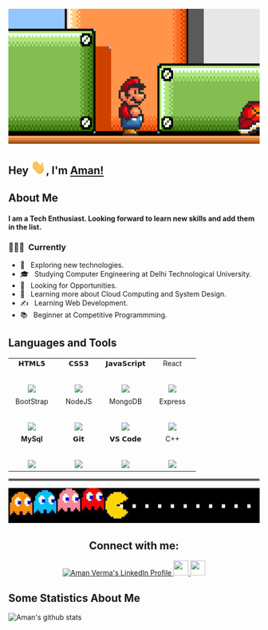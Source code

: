 <p align="center"> 
  <img src="https://github.com/amanverma644/amanverma644/blob/main/gif/mario.gif" width="1000px" height="270px" ">
</p>

## Hey <img src="https://raw.githubusercontent.com/ABSphreak/ABSphreak/master/gifs/Hi.gif" width="30px">, I'm [Aman!](https://github.com/amanverma644) 

## About Me
<h4>I am a Tech Enthusiast. Looking forward to learn new skills and add them in the list.<h4>

<h3> 👨🏻‍💻 &nbsp;Currently </h3>

- 🤔 &nbsp; Exploring new technologies.
- 🎓 &nbsp; Studying Computer Engineering at Delhi Technological University.
- 💼 &nbsp; Looking for Opportunities.
- 🌱 &nbsp; Learning more about Cloud Computing and System Design.
- ✍️ &nbsp; Learning Web Development.
- 📚 &nbsp; Beginner at Competitive Programmming.



## Languages and Tools

<table>
  <tbody>
    <tr valign="top">
      <td width="25%" align="center">
        <span>𝗛𝗧𝗠𝗟𝟱</span><br><br><br>
        <img height="64px" src="https://cdn.svgporn.com/logos/html-5.svg">
      </td>
      <td width="25%" align="center">
        <span>𝗖𝗦𝗦𝟯</span><br><br><br>
        <img height="64px" src="https://cdn.svgporn.com/logos/css-3.svg">
      </td>
      <td width="25%" align="center">
        <span>𝗝𝗮𝘃𝗮𝗦𝗰𝗿𝗶𝗽𝘁</span><br><br><br>
        <img height="64px" src="https://cdn.svgporn.com/logos/javascript.svg">
      </td>
      <td width="25%" align="center">
        <span>React</span><br><br><br>
        <img height="64px" src="https://cdn.svgporn.com/logos/react.svg">
      </td>
    </tr>
    <tr valign="top">
      <td width="25%" align="center">
        <span>BootStrap</span><br><br><br>
        <img height="64px" src="https://cdn.svgporn.com/logos/bootstrap.svg">
      </td>
      <td width="25%" align="center">
        <span>NodeJS</span><br><br><br>
        <img height="64px" src="https://cdn.svgporn.com/logos/nodejs.svg">
      </td>
      <td width="25%" align="center">
        <span>MongoDB</span><br><br><br>
        <img height="64px" src="https://cdn.svgporn.com/logos/mongodb.svg">
      </td>
      <td width="25%" align="center">
        <span>Express</span><br><br><br>
        <img height="64px" src="https://cdn.cdnlogo.com/logos/e/23/express.svg">
      </td>
    </tr>
    <tr valign="top">
      <td width="25%" align="center">
        <span><strong>MySql</strong></span><br><br><br>
        <img height="64px" src="https://www.vectorlogo.zone/logos/mysql/mysql-ar21.svg">
      </td>
        <td width="25%" align="center">
        <span>𝗚𝗶𝘁</span><br><br><br>
        <img height="64px" src="https://cdn.svgporn.com/logos/git-icon.svg">
      </td>
      <td width="25%" align="center">
        <span>𝗩𝗦 𝗖𝗼𝗱𝗲</span><br><br><br>
        <img height="64px" src="https://cdn.svgporn.com/logos/visual-studio-code.svg">
      </td>
      <td width="25%" align="center">
        <span>C++</span><br><br><br>
        <img height="64px" src="https://cdn.cdnlogo.com/logos/c/76/c.svg">
      </td>
    </tr>
  </tbody>
</table>
                                                                         
<hr style="border:2px solid gray"> </hr>       
                                 
<p align="center"> 
  <img src="https://github.com/amanverma644/amanverma644/blob/main/gif/pacman.gif" width="800px" height="70px" ">
</p>
                                                                        
<h2 align="center">Connect with me:</h2>

<p align="center">
  <a href="https://www.linkedin.com/in/aman-verma-3969ba200/">
    <img src="https://www.vectorlogo.zone/logos/linkedin/linkedin-icon.svg" alt="Aman Verma's LinkedIn Profile" height="30" width="30">
  </a>

  <a href="https://stackoverflow.com/users/16393496/aman-verma?tab=profile">
    <img src="https://www.vectorlogo.zone/logos/stackoverflow/stackoverflow-icon.svg" alt=""Aman Verma's Stack Overflow Profile" height="30" width="30">
  </a>

  <a href="mailto:vaman644@gmail.com">
    <img src="https://www.vectorlogo.zone/logos/gmail/gmail-icon.svg" alt=""Aman Verma's Gmail Profile" height="30" width="30">
  </a>
</p>
                                                                                                                              
                                                                                                                              
## Some Statistics About Me
![Aman's github stats](https://github-readme-stats.vercel.app/api?username=amanverma644&&show_icons=true&title_color=ffffff&icon_color=bb2acf&text_color=daf7dc&bg_color=151515)<br>

